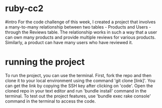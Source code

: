 # ruby-cc2


#intro
For the code challenge of this week, I created a project that involves a many-to-many relationship between two tables - Products and Users - through the Reviews table. The relationship works in such a way that a user can own many products and provide multiple reviews for various products. Similarly, a product can have many users who have reviewed it.

# running the project
To run the project, you can use the terminal. First, fork the repo and then clone it to your local environment using the command 'git clone [link]'. You can get the link by copying the SSH key after clicking on 'code'. Open the cloned repo in your text editor and run 'bundle install' command in the terminal. To test out the project features, use 'bundle exec rake console' command in the terminal to access the code.
